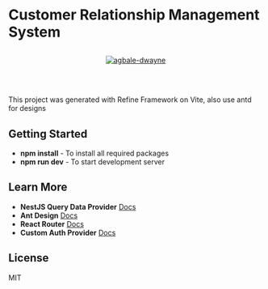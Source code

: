 # Customer Relationship Management System

<div align="center" style="margin: 30px;">
    <a href="https://ibb.co/V0xKFt1t"><img src="https://i.ibb.co/Ngr40svs/agbale-dwayne.jpg" alt="agbale-dwayne" border="0"></a>
</div>
<br/>

This project was generated with Refine Framework on Vite, also use antd for designs

## Getting Started

- **npm install** - To install all required packages
- **npm run dev** - To start development server


## Learn More

- **NestJS Query Data Provider** [Docs](https://refine.dev/docs/data/packages/nestjs-query/)
- **Ant Design** [Docs](https://refine.dev/docs/ui-frameworks/antd/tutorial/)
- **React Router** [Docs](https://refine.dev/docs/core/providers/router-provider/)
- **Custom Auth Provider** [Docs](https://refine.dev/docs/core/providers/auth-provider/)

## License

MIT
